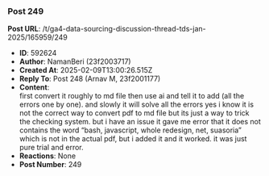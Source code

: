 ### Post 249
**Post URL**: /t/ga4-data-sourcing-discussion-thread-tds-jan-2025/165959/249
- **ID**: 592624
- **Author**: NamanBeri (23f2003717)
- **Created At**: 2025-02-09T13:00:26.515Z
- **Reply To**: Post 248 (Arnav M, 23f2001177)
- **Content**:  
  first convert it roughly to md file then use ai and tell it to add (all the errors one by one). and slowly it will solve all the errors
yes i know it is not the correct way to convert pdf to md file but its just a way to trick the checking system.
but i have an issue it gave me error that it does not contains the word “bash, javascript, whole  redesign, net, suasoria” which is not in the actual pdf, but i added it and it worked. it was just pure trial and error.
- **Reactions**: None
- **Post Number**: 249

